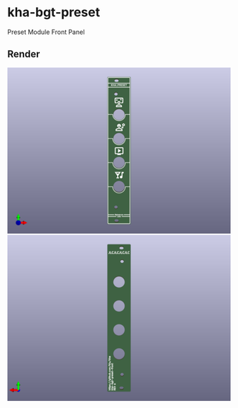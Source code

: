 # kha-bgt-preset

Preset Module Front Panel

## Render

<img src="kha-bgt-preset-front-render-front.png" width="800"/>

<img src="kha-bgt-preset-front-render-back.png" width="800"/>
